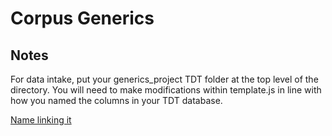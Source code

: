 # Corpus Generics
## Notes
For data intake, put your generics\_project TDT folder at the top level of the directory.
You will need to make modifications within template.js in line with how you named the columns in your TDT database.

[Name linking it](experiments)
